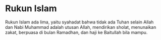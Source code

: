# Rukun Islam

Rukun Islam ada lima, yaitu syahadat bahwa tidak ada Tuhan selain Allah dan Nabi Muhammad adalah utusan Allah, mendirikan sholat, menunaikan zakat, berpuasa di bulan Ramadhan, dan haji ke Baitullah bila mampu.